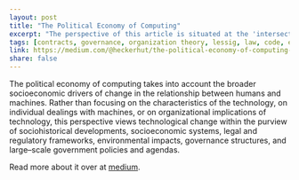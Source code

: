 ```yaml
---
layout: post
title: "The Political Economy of Computing"
excerpt: "The perspective of this article is situated at the 'intersection between information theory, cryptography, sociology, epistemology, politics and economics' "
tags: [contracts, governance, organization theory, lessig, law, code, economics, coase, williamson, competition]
link: https://medium.com/@heckerhut/the-political-economy-of-computing-7fffc75423a2
share: false
---
```


The political economy of computing takes into account the broader socioeconomic drivers of change in the relationship between humans and machines. Rather than focusing on the characteristics of the technology, on individual dealings with machines, or on organizational implications of technology, this perspective views technological change within the purview of sociohistorical developments, socioeconomic systems, legal and regulatory frameworks, environmental impacts, governance structures, and large–scale government policies and agendas.

Read more about it over at [medium](https://medium.com/@heckerhut/the-political-economy-of-computing-7fffc75423a2).
